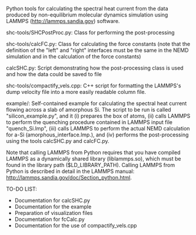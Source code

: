 
Python tools for calculating the spectral heat current from the data produced by non-equilibrium molecular dynamics simulation using LAMMPS (http://lammps.sandia.gov) software.

shc-tools/SHCPostProc.py: Class for performing the post-processing

shc-tools/calcFC.py: Class for calculating the force constants (note that the definition of the "left" and "right" interfaces must be the same in the NEMD simulation and in the calculation of the force constants)

calcSHC.py: Script demonstrating how the post-processing class is used and how the data could be saved to file

shc-tools/compactify_vels.cpp: C++ script for formatting the LAMMPS's dump velocity file into a more easily readable column file.

example/: Self-contained example for calculating the spectral heat current flowing across a slab of amorphous Si. The script to be run is called "silicon_example.py", and it (i) prepares the box of atoms, (ii) calls LAMMPS to perform the quenching procedure contained in LAMMPS input file "quench_Si.lmp", (iii) calls LAMMPS to perform the actual NEMD calculation for a-Si (amorphous_interface.lmp.), and (iv) performs the post-processing using the tools calcSHC.py and calcFC.py.

Note that calling LAMMPS from Python requires that you have compiled LAMMPS as a dynamically shared library (liblammps.so), which must be found in the library path ($LD_LIBRARY_PATH). Calling LAMMPS from Python is described in detail in the LAMMPS manual: http://lammps.sandia.gov/doc/Section_python.html.

TO-DO LIST:
- Documentation for calcSHC.py
- Documentation for the example
- Preparation of visualization files
- Documentation for fcCalc.py
- Documentation for the use of compactify_vels.cpp
